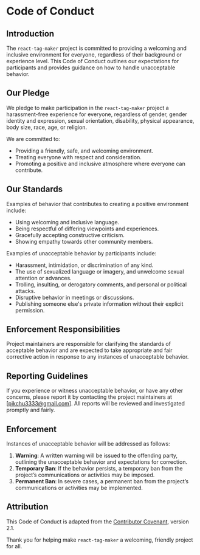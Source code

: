 # Code of Conduct

## Introduction

The `react-tag-maker` project is committed to providing a welcoming and inclusive environment for everyone, regardless of their background or experience level. This Code of Conduct outlines our expectations for participants and provides guidance on how to handle unacceptable behavior.

## Our Pledge

We pledge to make participation in the `react-tag-maker` project a harassment-free experience for everyone, regardless of gender, gender identity and expression, sexual orientation, disability, physical appearance, body size, race, age, or religion.

We are committed to:

- Providing a friendly, safe, and welcoming environment.
- Treating everyone with respect and consideration.
- Promoting a positive and inclusive atmosphere where everyone can contribute.

## Our Standards

Examples of behavior that contributes to creating a positive environment include:

- Using welcoming and inclusive language.
- Being respectful of differing viewpoints and experiences.
- Gracefully accepting constructive criticism.
- Showing empathy towards other community members.

Examples of unacceptable behavior by participants include:

- Harassment, intimidation, or discrimination of any kind.
- The use of sexualized language or imagery, and unwelcome sexual attention or advances.
- Trolling, insulting, or derogatory comments, and personal or political attacks.
- Disruptive behavior in meetings or discussions.
- Publishing someone else's private information without their explicit permission.

## Enforcement Responsibilities

Project maintainers are responsible for clarifying the standards of acceptable behavior and are expected to take appropriate and fair corrective action in response to any instances of unacceptable behavior.

## Reporting Guidelines

If you experience or witness unacceptable behavior, or have any other concerns, please report it by contacting the project maintainers at [pikchu3333@gmail.com]. All reports will be reviewed and investigated promptly and fairly.

## Enforcement

Instances of unacceptable behavior will be addressed as follows:

1. **Warning**: A written warning will be issued to the offending party, outlining the unacceptable behavior and expectations for correction.
2. **Temporary Ban**: If the behavior persists, a temporary ban from the project’s communications or activities may be imposed.
3. **Permanent Ban**: In severe cases, a permanent ban from the project’s communications or activities may be implemented.

## Attribution

This Code of Conduct is adapted from the [Contributor Covenant](https://www.contributor-covenant.org), version 2.1.

Thank you for helping make `react-tag-maker` a welcoming, friendly project for all.
